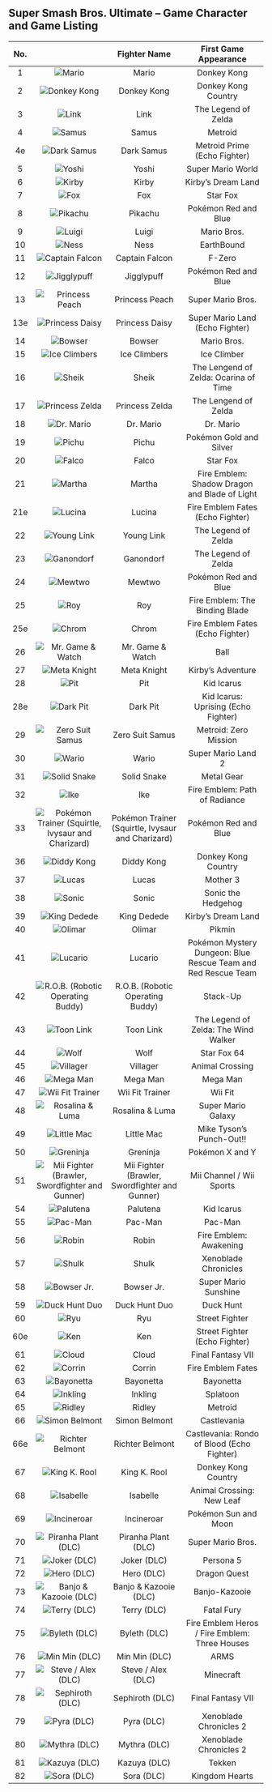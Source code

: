 ## Super Smash Bros. Ultimate – Game Character and Game Listing

| No. |                                                                                                        |                    Fighter Name                   |                     First Game Appearance                     |
|:---:|:------------------------------------------------------------------------------------------------------:|:-------------------------------------------------:|:-------------------------------------------------------------:|
| 1   | ![Mario](/assets/images/prj_smash/001_Mario.jpg)                                                       | Mario                                             | Donkey Kong                                                   |
| 2   | ![Donkey Kong](/assets/images/prj_smash/002_Donkey_Kong.jpg)                                           | Donkey Kong                                       | Donkey Kong Country                                           |
| 3   | ![Link](/assets/images/prj_smash/003_Link.jpg)                                                         | Link                                              | The Legend of Zelda                                           |
| 4   | ![Samus](/assets/images/prj_smash/004_Samus.jpg)                                                       | Samus                                             | Metroid                                                       |
| 4e  | ![Dark Samus](/assets/images/prj_smash/004e_Dark_Samus.jpg)                                            | Dark Samus                                        | Metroid Prime (Echo Fighter)                                  |
| 5   | ![Yoshi](/assets/images/prj_smash/005_Yoshi.jpg)                                                       | Yoshi                                             | Super Mario World                                             |
| 6   | ![Kirby](/assets/images/prj_smash/006_Kirby.jpg)                                                       | Kirby                                             | Kirby’s Dream Land                                            |
| 7   | ![Fox](/assets/images/prj_smash/007_Fox_McCloud.jpg)                                                   | Fox                                               | Star Fox                                                      |
| 8   | ![Pikachu](/assets/images/prj_smash/008_Pikachu.jpg)                                                   | Pikachu                                           | Pokémon Red and Blue                                          |
| 9   | ![Luigi](/assets/images/prj_smash/009_Luigi.jpg)                                                       | Luigi                                             | Mario Bros.                                                   |
| 10  | ![Ness](/assets/images/prj_smash/010_Ness.jpg)                                                         | Ness                                              | EarthBound                                                    |
| 11  | ![Captain Falcon](/assets/images/prj_smash/011_Captain_Falcon.jpg)                                     | Captain Falcon                                    | F-Zero                                                        |
| 12  | ![Jigglypuff](/assets/images/prj_smash/012_Jigglypuff.jpg)                                             | Jigglypuff                                        | Pokémon Red and Blue                                          |
| 13  | ![Princess Peach](/assets/images/prj_smash/013_Peach.jpg)                                              | Princess Peach                                    | Super Mario Bros.                                             |
| 13e | ![Princess Daisy](/assets/images/prj_smash/013e_Daisy.jpg)                                             | Princess Daisy                                    | Super Mario Land (Echo Fighter)                               |
| 14  | ![Bowser](/assets/images/prj_smash/014_Bowser.jpg)                                                     | Bowser                                            | Mario Bros.                                                   |
| 15  | ![Ice Climbers](/assets/images/prj_smash/015_Ice_Climbers.jpg)                                         | Ice Climbers                                      | Ice Climber                                                   |
| 16  | ![Sheik](/assets/images/prj_smash/016_Sheik.jpg)                                                       | Sheik                                             | The Lengend of Zelda: Ocarina of Time                         |
| 17  | ![Princess Zelda](/assets/images/prj_smash/017_Princess_Zelda.jpg)                                     | Princess Zelda                                    | The Lengend of Zelda                                          |
| 18  | ![Dr. Mario](/assets/images/prj_smash/018_Dr_Mario.jpg)                                                | Dr. Mario                                         | Dr. Mario                                                     |
| 19  | ![Pichu](/assets/images/prj_smash/019_Pichu.jpg)                                                       | Pichu                                             | Pokémon Gold and Silver                                       |
| 20  | ![Falco](/assets/images/prj_smash/020_Falco_Lombardi.jpg)                                              | Falco                                             | Star Fox                                                      |
| 21  | ![Martha](/assets/images/prj_smash/021_Marth.jpg)                                                      | Martha                                            | Fire Emblem: Shadow Dragon and Blade of Light                 |
| 21e | ![Lucina](/assets/images/prj_smash/021e_Lucina.jpg)                                                    | Lucina                                            | Fire Emblem Fates (Echo Fighter)                              |
| 22  | ![Young Link](/assets/images/prj_smash/022_Young_Link.jpg)                                             | Young Link                                        | The Legend of Zelda                                           |
| 23  | ![Ganondorf](/assets/images/prj_smash/023_Ganondorf.jpg)                                               | Ganondorf                                         | The Legend of Zelda                                           |
| 24  | ![Mewtwo](/assets/images/prj_smash/024_Mewtwo.jpg)                                                     | Mewtwo                                            | Pokémon Red and Blue                                          |
| 25  | ![Roy](/assets/images/prj_smash/025_Roy.jpg)                                                           | Roy                                               | Fire Emblem: The Binding Blade                                |
| 25e | ![Chrom](/assets/images/prj_smash/025e_Chrom.jpg)                                                      | Chrom                                             | Fire Emblem Fates (Echo Fighter)                              |
| 26  | ![Mr. Game & Watch](/assets/images/prj_smash/026_Mr_Game_&_Watch.jpg)                                  | Mr. Game & Watch                                  | Ball                                                          |
| 27  | ![Meta Knight](/assets/images/prj_smash/027_Metaknight.jpg)                                            | Meta Knight                                       | Kirby’s Adventure                                             |
| 28  | ![Pit](/assets/images/prj_smash/028_Pit.jpg)                                                           | Pit                                               | Kid Icarus                                                    |
| 28e | ![Dark Pit](/assets/images/prj_smash/028e_Dark_Pit.jpg)                                                | Dark Pit                                          | Kid Icarus: Uprising (Echo Fighter)                           |
| 29  | ![Zero Suit Samus](/assets/images/prj_smash/029_Zero_Suit_Samus.jpg)                                   | Zero Suit Samus                                   | Metroid: Zero Mission                                         |
| 30  | ![Wario](/assets/images/prj_smash/030_Wario.jpg)                                                       | Wario                                             | Super Mario Land 2                                            |
| 31  | ![Solid Snake](/assets/images/prj_smash/031_Solid_Snake.jpg)                                           | Solid Snake                                       | Metal Gear                                                    |
| 32  | ![Ike](/assets/images/prj_smash/032_Ike.jpg)                                                           | Ike                                               | Fire Emblem: Path of Radiance                                 |
| 33  | ![Pokémon Trainer (Squirtle, Ivysaur and Charizard)](/assets/images/prj_smash/033_Pokemon_Trainer.jpg) | Pokémon Trainer (Squirtle, Ivysaur and Charizard) | Pokémon Red and Blue                                          |
| 36  | ![Diddy Kong](/assets/images/prj_smash/036_Diddy_Kong.jpg)                                             | Diddy Kong                                        | Donkey Kong Country                                           |
| 37  | ![Lucas](/assets/images/prj_smash/037_Lucas.jpg)                                                       | Lucas                                             | Mother 3                                                      |
| 38  | ![Sonic](/assets/images/prj_smash/038_Sonic.jpg)                                                       | Sonic                                             | Sonic the Hedgehog                                            |
| 39  | ![King Dedede](/assets/images/prj_smash/039_King_Dedede.jpg)                                           | King Dedede                                       | Kirby’s Dream Land                                            |
| 40  | ![Olimar](/assets/images/prj_smash/040_Olimar.jpg)                                                     | Olimar                                            | Pikmin                                                        |
| 41  | ![Lucario](/assets/images/prj_smash/041_Lucario.jpg)                                                   | Lucario                                           | Pokémon Mystery Dungeon: Blue Rescue Team and Red Rescue Team |
| 42  | ![R.O.B. (Robotic Operating Buddy)](/assets/images/prj_smash/042_ROB.jpg)                              | R.O.B. (Robotic Operating Buddy)                  | Stack-Up                                                      |
| 43  | ![Toon Link](/assets/images/prj_smash/043_Toon_Link.jpg)                                               | Toon Link                                         | The Legend of Zelda: The Wind Walker                          |
| 44  | ![Wolf](/assets/images/prj_smash/044_Wolf.jpg)                                                         | Wolf                                              | Star Fox 64                                                   |
| 45  | ![Villager](/assets/images/prj_smash/045_Villager.jpg)                                                 | Villager                                          | Animal Crossing                                               |
| 46  | ![Mega Man](/assets/images/prj_smash/046_Mega_Man.jpg)                                                 | Mega Man                                          | Mega Man                                                      |
| 47  | ![Wii Fit Trainer](/assets/images/prj_smash/047_Wii_Fit_Trainer.jpg)                                   | Wii Fit Trainer                                   | Wii Fit                                                       |
| 48  | ![Rosalina & Luma](/assets/images/prj_smash/048_Rosalin_Luma.jpg)                                      | Rosalina & Luma                                   | Super Mario Galaxy                                            |
| 49  | ![Little Mac](/assets/images/prj_smash/049_Little_Mac.jpg)                                             | Little Mac                                        | Mike Tyson’s Punch-Out!!                                      |
| 50  | ![Greninja](/assets/images/prj_smash/050_Greninja.jpg)                                                 | Greninja                                          | Pokémon X and Y                                               |
| 51  | ![Mii Fighter (Brawler, Swordfighter and Gunner)](/assets/images/prj_smash/051_Mii_Fighter.jpg)        | Mii Fighter (Brawler, Swordfighter and Gunner)    | Mii Channel / Wii Sports                                      |
| 54  | ![Palutena](/assets/images/prj_smash/054_Palutena.jpg)                                                 | Palutena                                          | Kid Icarus                                                    |
| 55  | ![Pac-Man](/assets/images/prj_smash/055_PAC-MAN.jpg)                                                   | Pac-Man                                           | Pac-Man                                                       |
| 56  | ![Robin](/assets/images/prj_smash/056_Robin.jpg)                                                       | Robin                                             | Fire Emblem: Awakening                                        |
| 57  | ![Shulk](/assets/images/prj_smash/057_Shulk.jpg)                                                       | Shulk                                             | Xenoblade Chronicles                                          |
| 58  | ![Bowser Jr.](/assets/images/prj_smash/058_Bowser_Jr.jpg)                                              | Bowser Jr.                                        | Super Mario Sunshine                                          |
| 59  | ![Duck Hunt Duo](/assets/images/prj_smash/059_Duck_Hunt_Duo.jpg)                                       | Duck Hunt Duo                                     | Duck Hunt                                                     |
| 60  | ![Ryu](/assets/images/prj_smash/060_Ryu.jpg)                                                           | Ryu                                               | Street Fighter                                                |
| 60e | ![Ken](/assets/images/prj_smash/060e_Ken.jpg)                                                          | Ken                                               | Street Fighter (Echo Fighter)                                 |
| 61  | ![Cloud](/assets/images/prj_smash/061_Cloud.jpg)                                                       | Cloud                                             | Final Fantasy VII                                             |
| 62  | ![Corrin](/assets/images/prj_smash/062_Corrin.jpg)                                                     | Corrin                                            | Fire Emblem Fates                                             |
| 63  | ![Bayonetta](/assets/images/prj_smash/063_Bayonetta.jpg)                                               | Bayonetta                                         | Bayonetta                                                     |
| 64  | ![Inkling](/assets/images/prj_smash/064_Inkling.jpg)                                                   | Inkling                                           | Splatoon                                                      |
| 65  | ![Ridley](/assets/images/prj_smash/065_Ridely.jpg)                                                     | Ridley                                            | Metroid                                                       |
| 66  | ![Simon Belmont](/assets/images/prj_smash/066_Simon_Belmont.jpg)                                       | Simon Belmont                                     | Castlevania                                                   |
| 66e | ![Richter Belmont](/assets/images/prj_smash/066e_Simon_Belmont.jpg)                                    | Richter Belmont                                   | Castlevania: Rondo of Blood (Echo Fighter)                    |
| 67  | ![King K. Rool](/assets/images/prj_smash/067_King_K_Rool.jpg)                                          | King K. Rool                                      | Donkey Kong Country                                           |
| 68  | ![Isabelle](/assets/images/prj_smash/068_Isabelle.jpg)                                                 | Isabelle                                          | Animal Crossing: New Leaf                                     |
| 69  | ![Incineroar](/assets/images/prj_smash/069_Incineroar.jpg)                                             | Incineroar                                        | Pokémon Sun and Moon                                          |
| 70  | ![Piranha Plant (DLC)](/assets/images/prj_smash/070_Piranha_Plant.jpg)                                 | Piranha Plant (DLC)                               | Super Mario Bros.                                             |
| 71  | ![Joker (DLC)](/assets/images/prj_smash/071_Joker.jpg)                                                 | Joker (DLC)                                       | Persona 5                                                     |
| 72  | ![Hero (DLC)](/assets/images/prj_smash/072_Hero.jpg)                                                   | Hero (DLC)                                        | Dragon Quest                                                  |
| 73  | ![Banjo & Kazooie (DLC)](/assets/images/prj_smash/073_Banjo_Kazooie.jpg)                               | Banjo & Kazooie (DLC)                             | Banjo-Kazooie                                                 |
| 74  | ![Terry (DLC)](/assets/images/prj_smash/074_Terry.jpg)                                                 | Terry (DLC)                                       | Fatal Fury                                                    |
| 75  | ![Byleth (DLC)](/assets/images/prj_smash/075_Byleth.jpg)                                               | Byleth (DLC)                                      | Fire Emblem Heros / Fire Emblem: Three Houses                 |
| 76  | ![Min Min (DLC)](/assets/images/prj_smash/076_Min_Min.jpg)                                             | Min Min (DLC)                                     | ARMS                                                          |
| 77  | ![Steve / Alex (DLC)](/assets/images/prj_smash/077_Steve_Alex.jpg)                                     | Steve / Alex (DLC)                                | Minecraft                                                     |
| 78  | ![Sephiroth (DLC)](/assets/images/prj_smash/078_Sephiroth.jpg)                                         | Sephiroth (DLC)                                   | Final Fantasy VII                                             |
| 79  | ![Pyra (DLC)](/assets/images/prj_smash/079_Pyra.jpg)                                                   | Pyra (DLC)                                        | Xenoblade Chronicles 2                                        |
| 80  | ![Mythra (DLC)](/assets/images/prj_smash/080_Mythra.jpg)                                               | Mythra (DLC)                                      | Xenoblade Chronicles 2                                        |
| 81  | ![Kazuya (DLC)](/assets/images/prj_smash/081_Kazuya.jpg)                                               | Kazuya (DLC)                                      | Tekken                                                        |
| 82  | ![Sora (DLC)](/assets/images/prj_smash/082_Sora.jpg)                                                   | Sora (DLC)                                        | Kingdom Hearts                                                |
